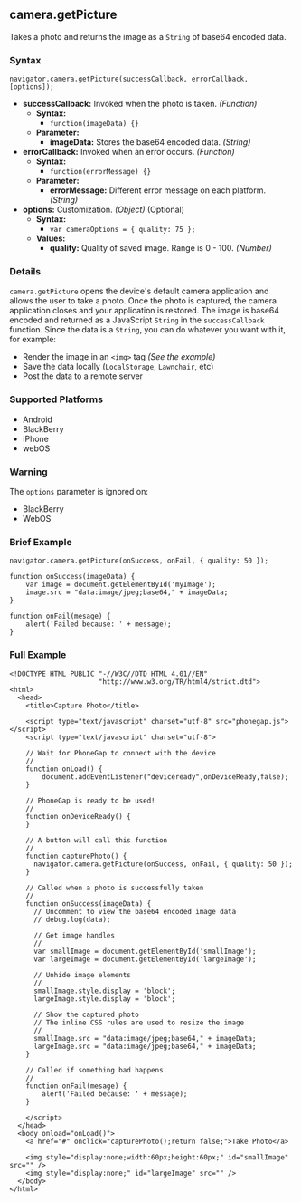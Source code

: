 camera.getPicture
-----------------

Takes a photo and returns the image as a `String` of base64 encoded data.

### Syntax ###

    navigator.camera.getPicture(successCallback, errorCallback, [options]);

* __successCallback:__ Invoked when the photo is taken. _(Function)_
    * __Syntax:__
        * `function(imageData) {}`
    * __Parameter:__
        * __imageData:__ Stores the base64 encoded data. _(String)_
* __errorCallback:__ Invoked when an error occurs. _(Function)_
    * __Syntax:__
        * `function(errorMessage) {}`
    * __Parameter:__
        * __errorMessage:__ Different error message on each platform. _(String)_
* __options:__ Customization. _(Object)_ (Optional)
    * __Syntax:__
        * `var cameraOptions = { quality: 75 };`
    * __Values:__
        * __quality:__ Quality of saved image. Range is 0 - 100. _(Number)_

### Details ###

`camera.getPicture` opens the device's default camera application and allows the user to take a photo. Once the photo is captured, the camera application closes and your application is restored. The image is base64 encoded and returned as a JavaScript `String` in the `successCallback` function. Since the data is a `String`, you can do whatever you want with it, for example:

* Render the image in an `<img>` tag _(See the example)_
* Save the data locally (`LocalStorage`, `Lawnchair`, etc)
* Post the data to a remote server

### Supported Platforms ###

- Android
- BlackBerry
- iPhone
- webOS

### Warning ###

The `options` parameter is ignored on:

- BlackBerry
- WebOS

### Brief Example ###

    navigator.camera.getPicture(onSuccess, onFail, { quality: 50 }); 

    function onSuccess(imageData) {
	    var image = document.getElementById('myImage');
        image.src = "data:image/jpeg;base64," + imageData;
    }

	function onFail(mesage) {
		alert('Failed because: ' + message);
	}

### Full Example ###

    <!DOCTYPE HTML PUBLIC "-//W3C//DTD HTML 4.01//EN"
                          "http://www.w3.org/TR/html4/strict.dtd">
    <html>
      <head>
    	<title>Capture Photo</title>

    	<script type="text/javascript" charset="utf-8" src="phonegap.js"></script>
        <script type="text/javascript" charset="utf-8">
	
	    // Wait for PhoneGap to connect with the device
	    //
    	function onLoad() {
    		document.addEventListener("deviceready",onDeviceReady,false);
    	}
	
    	// PhoneGap is ready to be used!
    	//
    	function onDeviceReady() {
    	}
	
	    // A button will call this function
	    //
    	function capturePhoto() {
          navigator.camera.getPicture(onSuccess, onFail, { quality: 50 }); 
    	}

        // Called when a photo is successfully taken
        //
        function onSuccess(imageData) {
    	  // Uncomment to view the base64 encoded image data
          // debug.log(data);
	  
    	  // Get image handles
    	  //
    	  var smallImage = document.getElementById('smallImage');
    	  var largeImage = document.getElementById('largeImage');
	  
    	  // Unhide image elements
    	  //
    	  smallImage.style.display = 'block';
    	  largeImage.style.display = 'block';
	  
    	  // Show the captured photo
    	  // The inline CSS rules are used to resize the image
    	  //
          smallImage.src = "data:image/jpeg;base64," + imageData;
    	  largeImage.src = "data:image/jpeg;base64," + imageData;
        }
	
	    // Called if something bad happens.
	    // 
    	function onFail(mesage) {
    		alert('Failed because: ' + message);
    	}

        </script>
      </head>
      <body onload="onLoad()">
    	<a href="#" onclick="capturePhoto();return false;">Take Photo</a>
    	
    	<img style="display:none;width:60px;height:60px;" id="smallImage" src="" />
    	<img style="display:none;" id="largeImage" src="" />
      </body>
    </html>
